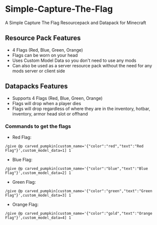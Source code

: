 # Simple-Capture-The-Flag
 A Simple Capture The Flag Resourcepack and Datapack for Minecraft

## Resource Pack Features
- 4 Flags (Red, Blue, Green, Orange)
- Flags can be worn on your head
- Uses Custom Model Data so you don't need to use any mods
- Can also be used as a server resource pack without the need for any mods server or client side

## Datapacks Features
- Supports 4 Flags (Red, Blue, Green, Orange)
- Flags will drop when a player dies
- Flags will drop regardless of where they are in the inventory, hotbar, inventory, armor head slot or offhand


### Commands to get the flags

- Red Flag:
```
/give @p carved_pumpkin[custom_name='{"color":"red","text":"Red Flag"}',custom_model_data=1] 1
```

- Blue Flag:
```
/give @p carved_pumpkin[custom_name='{"color":"blue","text":"Blue Flag"}',custom_model_data=2] 1
```

- Green Flag:
```
/give @p carved_pumpkin[custom_name='{"color":"green","text":"Green Flag"}',custom_model_data=3] 1
```

- Orange Flag:
```
/give @p carved_pumpkin[custom_name='{"color":"gold","text":"Orange Flag"}',custom_model_data=4] 1
```